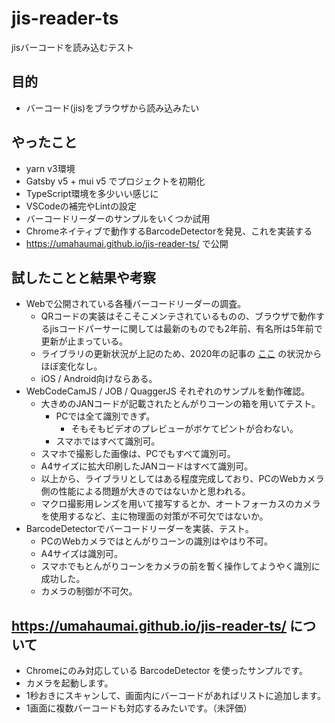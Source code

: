 # jis-reader-ts
jisバーコードを読み込むテスト

## 目的

* バーコード(jis)をブラウザから読み込みたい

## やったこと

* yarn v3環境
* Gatsby v5 + mui v5 でプロジェクトを初期化
* TypeScript環境を多少いい感じに
* VSCodeの補完やLintの設定
* バーコードリーダーのサンプルをいくつか試用
* Chromeネイティブで動作するBarcodeDetectorを発見、これを実装する
* https://umahaumai.github.io/jis-reader-ts/ で公開

## 試したことと結果や考察

* Webで公開されている各種バーコードリーダーの調査。
  * QRコードの実装はそこそこメンテされているものの、ブラウザで動作するjisコードパーサーに関しては最新のものでも2年前、有名所は5年前で更新が止まっている。
  * ライブラリの更新状況が上記のため、2020年の記事の [ここ](https://blog.ecbeing.tech/entry/2020/06/30/114023) の状況からほぼ変化なし。
  * iOS / Android向けならある。
* WebCodeCamJS / JOB / QuaggerJS それぞれのサンプルを動作確認。
  * 大きめのJANコードが記載されたとんがりコーンの箱を用いてテスト。
    * PCでは全て識別できず。
      * そもそもビデオのプレビューがボケてピントが合わない。
    * スマホではすべて識別可。
  * スマホで撮影した画像は、PCでもすべて識別可。
  * A4サイズに拡大印刷したJANコードはすべて識別可。
  * 以上から、ライブラリとしてはある程度完成しており、PCのWebカメラ側の性能による問題が大きのではないかと思われる。
  * マクロ撮影用レンズを用いて接写するとか、オートフォーカスのカメラを使用するなど、主に物理面の対策が不可欠ではないか。
 * BarcodeDetectorでバーコードリーダーを実装、テスト。
   * PCのWebカメラではとんがりコーンの識別はやはり不可。
   * A4サイズは識別可。
   * スマホでもとんがりコーンをカメラの前を暫く操作してようやく識別に成功した。
   * カメラの制御が不可欠。

## https://umahaumai.github.io/jis-reader-ts/ について

* Chromeにのみ対応している BarcodeDetector を使ったサンプルです。
* カメラを起動します。
* 1秒おきにスキャンして、画面内にバーコードがあればリストに追加します。
* 1画面に複数バーコードも対応するみたいです。（未評価）
